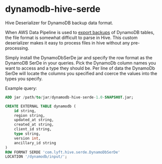 # dynamodb-hive-serde
Hive Deserializer for DynamoDB backup data format.

When AWS Data Pipeline is used to [export backups](http://docs.aws.amazon.com/datapipeline/latest/DeveloperGuide/dp-importexport-ddb-pipelinejson-verifydata2.html) of DynamoDB tables, the file format is somewhat difficult to parse in Hive. This custom deserializer makes it easy to process files in hive without any pre-processing.

Simply install the DynamoDbSerDe jar and specify the row format as the DynamoDB SerDe in your queries. Pick the DynamoDb column names you want to access and a type they should be. Per line of data the DynamoDb SerDe will locate the columns you specified and coerce the values into the types you specify.

Example query:
```sql
ADD jar /path/to/jar/dynamodb-hive-serde-1.0-SNAPSHOT.jar;

CREATE EXTERNAL TABLE dynamodb (
    id string,
    region string,
    updated_at string,
    created_at string,
    client_id string,
    type string,
    version int,
    ancillary_id string
)
ROW FORMAT SERDE 'com.lyft.hive.serde.DynamoDbSerDe'
LOCATION '/dynamodb/input/';
```
